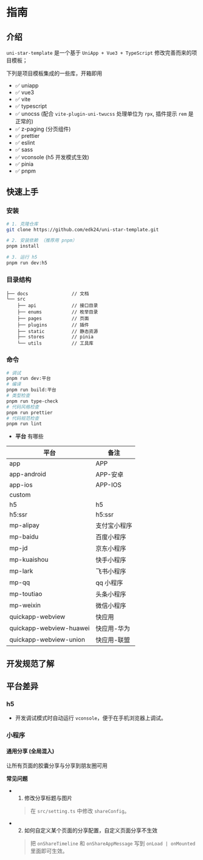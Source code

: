 # 指南

## 介绍

`uni-star-template` 是一个基于 `UniApp + Vue3 + TypeScript` 修改完善而来的项目模板；

下列是项目模板集成的一些库，开箱即用

- ✅ uniapp
- ✅ vue3
- ✅ vite
- ✅ typescript
- ✅ unocss (配合 `vite-plugin-uni-twucss` 处理单位为 `rpx`, 插件提示 `rem` 是正常的)
- ✅ z-paging (分页组件)
- ✅ prettier
- ✅ eslint
- ✅ sass
- ✅ vconsole (h5 开发模式生效)
- ✅ pinia
- ✅ pnpm

## 快速上手

### 安装

```bash
# 1. 克隆仓库
git clone https://github.com/edk24/uni-star-template.git

# 2. 安装依赖 （推荐用 pnpm）
pnpm install

# 3. 运行 h5
pnpm run dev:h5
```

### 目录结构

```tree
├── docs                // 文档
└── src                 
    ├── api             // 接口目录
    ├── enums           // 枚举目录
    ├── pages           // 页面
    ├── plugins         // 插件
    ├── static          // 静态资源
    ├── stores          // pinia
    └── utils           // 工具库
```

### 命令

```bash
# 调试
pnpm run dev:平台
# 编译
pnpm run build:平台
# 类型检查
pnpm run type-check
# 代码风格检查
pnpm run prettier
# 代码规范检查
pnpm run lint 
```

- **平台** 有哪些

| 平台                   | 备注                      |
| ---------------------- | ------------------------- |
| app                    | APP                          |
| app-android            | APP-安卓                          |
| app-ios                | APP-IOS                          |
| custom                 |                           |
| h5                     | h5                          |
| h5:ssr                 | h5:ssr                          |
| mp-alipay              | 支付宝小程序                          |
| mp-baidu               | 百度小程序                         |
| mp-jd                  | 京东小程序                          |
| mp-kuaishou            | 快手小程序                          |
| mp-lark                | 飞书小程序                          |
| mp-qq                  | qq 小程序                         |
| mp-toutiao             | 头条小程序                         |
| mp-weixin              | 微信小程序                         |
| quickapp-webview       | 快应用                        |
| quickapp-webview-huawei| 快应用-华为                         |
| quickapp-webview-union | 快应用-联盟                         |

## 开发规范了解

## 平台差异

### h5

- 开发调试模式时自动运行 `vconsole`，便于在手机浏览器上调试。

### 小程序

#### 通用分享 (全局混入)

让所有页面的胶囊分享与分享到朋友圈可用

**常见问题**

- 1. 修改分享标题与图片

    > 在 `src/setting.ts` 中修改 `shareConfig`。

- 2. 如何自定义某个页面的分享配置，自定义页面分享不生效

    > 把 `onShareTimeline` 和 `onShareAppMessage` 写到 `onLoad | onMounted` 里面即可生效。
